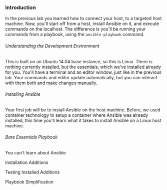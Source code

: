 ### Introduction
In the previous lab you learned how to connect your host, to a targeted host machine. Now, you'll start off from a host, install Ansible on it, and execute commands on the localhost. The difference is you'll be running your commands from a playbook, using the `ansible-playbook` command.

###### Understanding the Development Environment
This is built on an Ubuntu 14.04 base instance, so this is Linux. There is nothing currently installed, but the essentials, which we've installed already for you. You'll have a terminal and an editor window, just like in the previous lab. Your commands and editor update automatically, but you can interact with them both and make changes manually.

###### Installing Ansible
Your first job will be to install Ansible on the host machine. Before, we used container technology to setup a container where Ansible was already installed, this time you'll learn what it takes to install Ansible on a Linux host machine.

###### Bare Essentials Playbook
You can't learn about Ansible

Installation Additions

Testing Installed Additions

Playbook Simplification
